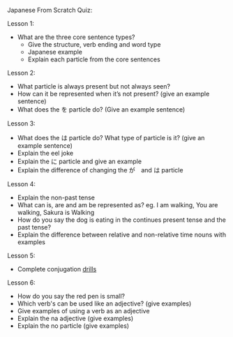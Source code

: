 Japanese From Scratch Quiz:

Lesson 1:

- What are the three core sentence types?
    - Give the structure, verb ending and word type
    - Japanese example
    - Explain each particle from the core sentences

Lesson 2:

- What particle is always present but not always seen? 
- How can it be represented when it’s not present? (give an example sentence)
- What does the を particle do? (Give an example sentence)

Lesson 3:

- What does the は particle do? What type of particle is it? (give an example sentence)
- Explain the eel joke 
- Explain the に particle and give an example
- Explain the difference of changing the が　and は particle 

Lesson 4:

- Explain the non-past tense
- What can is, are and am be represented as? eg. I am walking, You are walking, Sakura is Walking
- How do you say the dog is eating in the continues present tense and the past tense?
- Explain the difference between relative and non-relative time nouns with examples
  
Lesson 5:

- Complete conjugation [drills](https://wkdonc.github.io/conjugation/drill.html) 

Lesson 6:
- How do you say the red pen is small?
- Which verb's can be used like an adjective? (give examples)
- Give examples of using a verb as an adjective
- Explain the na adjective (give examples)
- Explain the no particle (give examples)